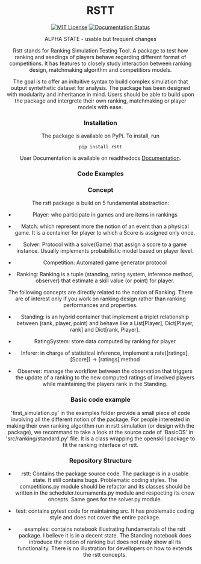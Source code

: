 <div align="center">
<h1>RSTT</h1>

[![MIT License](https://img.shields.io/badge/license-MIT-lightgrey)](https://github.com/Ematrion/rstt/blob/main/LICENSE) [![Documentation Status](https://readthedocs.org/projects/rstt/badge/?version=latest)](https://rstt.readthedocs.io/en/latest/?badge=latest)


ALPHA STATE - usable but frequent changes

Rstt stands for Ranking Simulation Testing Tool. 
A package to test how ranking and seedings of players behave regarding different format of competitions.
It has features to closely study interaction between ranking design, matchmaking algorithm and competitiors models.

The goal is to offer an inituitive syntax to build complex simulation that output syntethetic dataset for analysis.
The package has been designed with modularity and inheritance in mind. Users should be able to build upon the package and intergrete their own ranking, matchmaking or player models with ease. 


### Installation

The package is available on PyPi. To install, run

```
pip install rstt
```

User Documentation is available on readthedocs [Documentation](https://rstt.readthedocs.io/en/latest/).



### Code Examples



### Concept

The rstt package is build on 5 fundamental abstraction:
- Player: who participate in games and are items in rankings

- Match: which represent more the notion of an event than a physical game. It is a container for player to which a Score is assigned only once.

- Solver: Protocol with  a solve(Game) that assign a score to a game instance. Usually implements probabilistic model based on player level. 

- Competition: Automated game generator protocol

- Ranking: Ranking is a tuple (standing, rating system, inference method, observer) that estimate a skill value (or point) for player.


The following concepts are directly related to the notion of Ranking. There are of interest only if you work on ranking design rather than ranking performances and properties.
- Standing: is an hybrid container that implement a triplet relationship between (rank, player, point) and behave like a List[Player], Dict[Player, rank] and Dict[rank, Player]. 

- RatingSystem: store data computed by ranking for player

- Inferer: in charge of statistical inference, implement a rate([ratings], [Score]) -> [ratings] method

- Observer: manage the workflow between the observation that triggers the update of a ranking to the new computed ratings of involved players while maintaining the players rank in the Standing.


### Basic code example

'first_simulation.py' in the examples folder provide a small piece of code involving all the different notion of the package.
For people interested in making their own ranking algorithm run in rstt simulation (or design with the package), we recommand to take a look at the source code of 'BasicOS' in 'src/ranking/standard.py' file. It is a class wrapping the openskill package to fit the ranking interface of rstt.


### Repository Structure

- rstt: Contains the package source code. The package is in a usable state. It still contains bugs.
Problematic coding styles. The competitions.py module should be refactor and its classes should be written in the scheduler.tournaments.py module and respecting its cnew oncepts. Same goes for the solver.py module. 

- test: contains pytest code for maintaining src. It has problematic coding style and does not cover the entire package.

- examples: contains notebook illustrating fundamentals of the rstt package. I believe it is in a decent state. The Standing notebook does introduce the notion of ranking but does not realy show all its functionality.
There is no illustration for devellopers on how to extends the rstt concepts.

